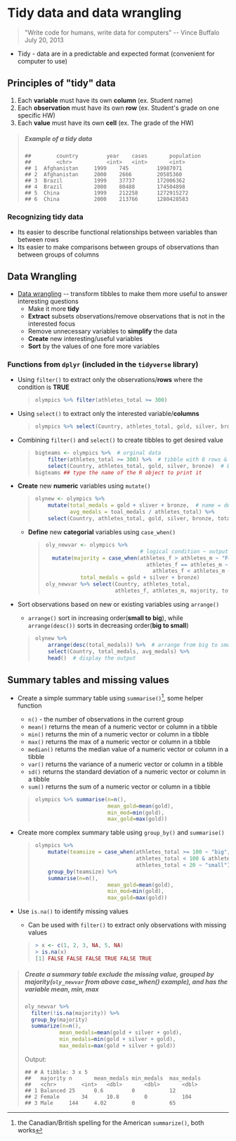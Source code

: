 # Tidy data and data wrangling

> "Write code for humans, write data for computers" -- Vince Buffalo July 20, 2013

- Tidy - data are in a predictable and expected format (convenient for computer to use)

## Principles of "tidy" data

1. Each **variable** must have its own **column** (ex. Student name)
2. Each **observation** must have its own **row** (ex. Student's grade on one specific HW)
3. Each **value** must have its own **cell** (ex. The grade of the HW)

> ##### Example of a tidy data
>
> ```text
> ##		country			year	cases		population
> ##		<chr>			<int>	<int>		<int>
> ## 1	Afghanistan		1999	745			19987071
> ## 2	Afghanistan		2000	2666		20585360
> ## 3	Brazil			1999	37737		172006362
> ## 4	Brazil			2000	80488		174504898
> ## 5	China			1999	212258		1272915272
> ## 6	China			2000	213766		1280428583
> ```

### Recognizing tidy data

- Its easier to describe functional relationships between variables than between rows
- Its easier to make comparisons between groups of observations than between groups of columns

## Data Wrangling

- <u>Data wrangling</u> -- transform tibbles to make them more useful to answer interesting questions
  - Make it more **tidy**
  - **Extract** subsets observations/remove observations that is not in the interested focus
  - Remove unnecessary variables to **simplify** the data
  - **Create** new interesting/useful variables
  - **Sort** by the values of one fore more variables

### Functions from `dplyr` (included in the `tidyverse` library)

- Using `filter()` to extract only the observations/**rows** where the condition is **TRUE**

  > ```R
  > olympics %>% filter(athletes_total >= 300)
  > ```

- Using `select()` to extract only the interested variable/**columns** 

  > ```R
  > olympics %>% select(Country, athletes_total, gold, silver, bronze)
  > ```

- Combining `filter()` and `select()` to create tibbles to get desired value

  > ```R
  > bigteams <- olympics %>%  # orginal data
  > 	filter(athletes_total >= 300) %>%  # tibble with 8 rows & all columns
  > 	select(Country, athletes_total, gold, silver, bronze)  # 8row & 5columns
  > bigteams ## type the name of the R object to print it
  > ```

- **Create** new **numeric** variables using `mutate()`

  > ```R
  > olynew <- olympics %>%
  > 	mutate(total_medals = gold + sliver + bronze,  # name = def_of_variable
  >            avg_medals = toal_medals / athletes_total) %>%
  > 	select(Country, athletes_total, gold, silver, bronze, total_metals, avg_medals)
  > ```

  - **Define** new **categorial** variables using `case_when()`

    > ```R
    > oly_newvar <- olympics %>%
    > 								# logical condition ~ output value
    > 	mutate(majority = case_when(athletes_f > athletes_m ~ "Female",
    >                                 athletes_f == athletes_m ~ "Balanced",
    >                                	athletes_f < athletes_m ~ "Male"),
    >            total_medals = gold + silver + bronze)
    > oly_newvar %>% select(Country, athletes_total,
    >                       athletes_f, athletes_m, majority, total_medals)
    > ```

- Sort observations based on new or existing variables using `arrange()`

  - `arrange()` sort in increasing order(**small to big**), while `arrange(desc())` sorts in decreasing order(**big to small**)

  > ```R
  > olynew %>%
  > 	arrange(desc(total_medals)) %>%  # arrange from big to small
  > 	select(Country, total_medals, avg_medals) %>%
  > 	head()  # display the output
  > ```

## Summary tables and missing values

- Create a simple summary table using `summarise()`[^1], some helper function

  - `n()` - the number of observations in the current group
  - `mean()` returns the mean of a numeric vector or column in a tibble
  - `min()` returns the min of a numeric vector or column in a tibble
  - `max()` returns the max of a numeric vector or column in a tibble
  - `median()` returns the median value of a numeric vector or column in a tibble
  - `var()` returns the variance of a numeric vector or column in a tibble
  - `sd()` returns the standard deviation of a numeric vector or column in a tibble
  - `sum()` returns the sum of a numeric vector or column in a tibble

  > ```R
  > olympics %>% summarise(n=n(),
  >                        mean_gold=mean(gold),
  >                        min_mod=min(gold),
  >                        max_gold=max(gold))
  > ```

  [^1]: the Canadian/British spelling for the American `summarize()`, both works

- Create more complex summary table using `group_by()` and `summarise()`

  > ```R
  > olympics %>%
  > 	mutate(teamsize = case_when(athletes_total >= 100 ~ "big",
  >                                 athletes_total < 100 & athletes_total >= 20 ~ "medium",
  >                                 athletes_total < 20 ~ "small")) %>%
  > 	group_by(teamsize) %>%
  > 	summarise(n=n(),
  >                        mean_gold=mean(gold),
  >                        min_mod=min(gold),
  >                        max_gold=max(gold))
  > ```

- Use `is.na()` to identify missing values

  - Can be used with `filter()` to extract only observations with missing values

  > ```R
  > > x <- c(1, 2, 3, NA, 5, NA)
  > > is.na(x)
  > [1] FALSE FALSE FALSE TRUE FALSE TRUE
  > ```

> ##### Create a summary table exclude the missing value, grouped by majority(`oly_newvar` from above *case_when()* example), and has the variable mean, min, max
>
> ```R
> oly_newvar %>%
> 	filter(!is.na(majority)) %>%
> 	group_by(majority)
> 	summarize(n=n(),
>            mean_medals=mean(gold + silver + gold),
>            min_medals=min(gold + silver + gold),
>            max_medals=max(gold + silver + gold))
> ```
>
> Output:
>
>
> ```text
> ## # A tibble: 3 x 5
> ##   majority	n		mean_medals	min_medals	max_medals
> ##   <chr>		<int>	<dbl>		<dbl>		<dbl>
> ## 1 Balanced	25		0.6			0			12
> ## 2 Female		34		10.8		0			104
> ## 3 Male		144		4.02		0			65
> ```